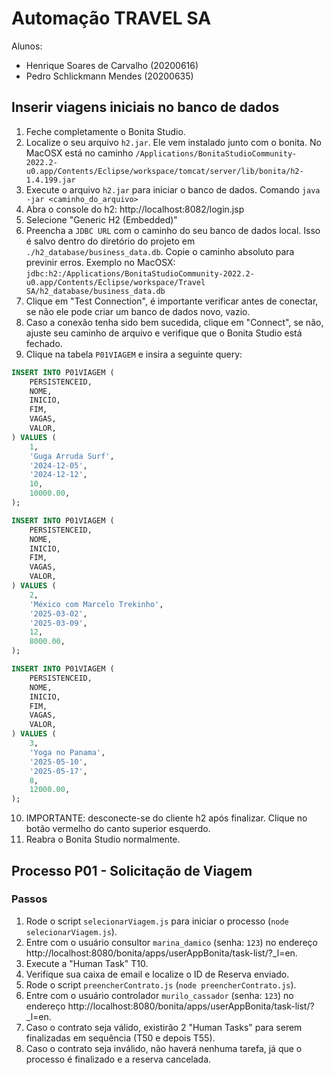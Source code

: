 # Automação TRAVEL SA
Alunos: 
- Henrique Soares de Carvalho (20200616)
- Pedro Schlickmann Mendes (20200635)

## Inserir viagens iniciais no banco de dados
1. Feche completamente o Bonita Studio.
2. Localize o seu arquivo `h2.jar`. Ele vem instalado junto com o bonita. No MacOSX está no caminho `/Applications/BonitaStudioCommunity-2022.2-u0.app/Contents/Eclipse/workspace/tomcat/server/lib/bonita/h2-1.4.199.jar `
3. Execute o arquivo `h2.jar` para iniciar o banco de dados. Comando `java -jar <caminho_do_arquivo>`
4. Abra o console do h2: http://localhost:8082/login.jsp
5. Selecione "Generic H2 (Embedded)"
6. Preencha a `JDBC URL` com o caminho do seu banco de dados local. Isso é salvo dentro do diretório do projeto em `./h2_database/business_data.db`. Copie o caminho absoluto para previnir erros. Exemplo no MacOSX: `jdbc:h2:/Applications/BonitaStudioCommunity-2022.2-u0.app/Contents/Eclipse/workspace/Travel SA/h2_database/business_data.db`
7. Clique em "Test Connection", é importante verificar antes de conectar, se não ele pode criar um banco de dados novo, vazio.
8. Caso a conexão tenha sido bem sucedida, clique em "Connect", se não, ajuste seu caminho de arquivo e verifique que o Bonita Studio está fechado.
9. Clique na tabela `P01VIAGEM` e insira a seguinte query:
```sql
INSERT INTO P01VIAGEM (
    PERSISTENCEID,
    NOME,
    INICIO,
    FIM,
    VAGAS,
    VALOR,
) VALUES (
    1,
    'Guga Arruda Surf',
    '2024-12-05',
    '2024-12-12',
    10,
    10000.00,
);

INSERT INTO P01VIAGEM (
    PERSISTENCEID,
    NOME,
    INICIO,
    FIM,
    VAGAS,
    VALOR,
) VALUES (
    2,
    'México com Marcelo Trekinho',
    '2025-03-02',
    '2025-03-09',
    12,
    8000.00,
);

INSERT INTO P01VIAGEM (
    PERSISTENCEID,
    NOME,
    INICIO,
    FIM,
    VAGAS,
    VALOR,
) VALUES (
    3,
    'Yoga no Panama',
    '2025-05-10',
    '2025-05-17',
    8,
    12000.00,
);
```
10. IMPORTANTE: desconecte-se do cliente h2 após finalizar. Clique no botão vermelho do canto superior esquerdo.
11. Reabra o Bonita Studio normalmente.

## Processo P01 - Solicitação de Viagem
### Passos
1. Rode o script `selecionarViagem.js` para iniciar o processo (`node selecionarViagem.js`).
2. Entre com o usuário consultor `marina_damico` (senha: `123`) no endereço http://localhost:8080/bonita/apps/userAppBonita/task-list/?_l=en.
3. Execute a "Human Task" T10.
4. Verifique sua caixa de email e localize o ID de Reserva enviado.
5. Rode o script `preencherContrato.js` (`node preencherContrato.js`).
6. Entre com o usuário controlador `murilo_cassador` (senha: `123`) no endereço http://localhost:8080/bonita/apps/userAppBonita/task-list/?_l=en.
7. Caso o contrato seja válido, existirão 2 "Human Tasks" para serem finalizadas em sequência (T50 e depois T55).
8. Caso o contrato seja inválido, não haverá nenhuma tarefa, já que o processo é finalizado e a reserva cancelada.
